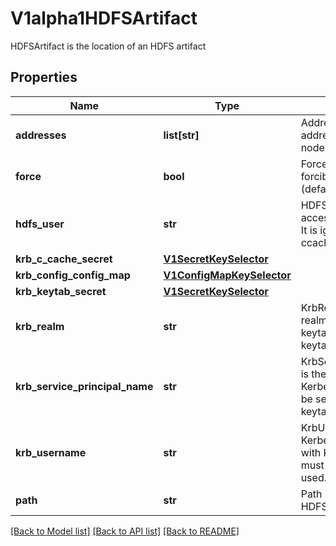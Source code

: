 # V1alpha1HDFSArtifact

HDFSArtifact is the location of an HDFS artifact
## Properties
Name | Type | Description | Notes
------------ | ------------- | ------------- | -------------
**addresses** | **list[str]** | Addresses is accessible addresses of HDFS name nodes | 
**force** | **bool** | Force copies a file forcibly even if it exists (default: false) | [optional] 
**hdfs_user** | **str** | HDFSUser is the user to access HDFS file system. It is ignored if either ccache or keytab is used. | [optional] 
**krb_c_cache_secret** | [**V1SecretKeySelector**](V1SecretKeySelector.md) |  | [optional] 
**krb_config_config_map** | [**V1ConfigMapKeySelector**](V1ConfigMapKeySelector.md) |  | [optional] 
**krb_keytab_secret** | [**V1SecretKeySelector**](V1SecretKeySelector.md) |  | [optional] 
**krb_realm** | **str** | KrbRealm is the Kerberos realm used with Kerberos keytab It must be set if keytab is used. | [optional] 
**krb_service_principal_name** | **str** | KrbServicePrincipalName is the principal name of Kerberos service It must be set if either ccache or keytab is used. | [optional] 
**krb_username** | **str** | KrbUsername is the Kerberos username used with Kerberos keytab It must be set if keytab is used. | [optional] 
**path** | **str** | Path is a file path in HDFS | 

[[Back to Model list]](../README.md#documentation-for-models) [[Back to API list]](../README.md#documentation-for-api-endpoints) [[Back to README]](../README.md)


